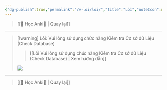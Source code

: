```yaml
---
{"dg-publish":true,"permalink":"/v-loi/loi/","title":"Lỗi","noteIcon":null}
---
```




> [[🌟 Học Anki🌟 \| Quay lại]]

___


> [!warning] Lỗi: Vui lòng sử dụng chức năng Kiểm tra Cơ sở dữ Liệu (Check Database)
>> [[Lỗi Vui lòng sử dụng chức năng Kiểm tra Cơ sở dữ Liệu (Check Database) \| Xem hướng dẫn]]
> 
> ![](https://i.imgur.com/MSVHaMe.png)



___

> [[🌟 Học Anki🌟 \| Quay lại]]